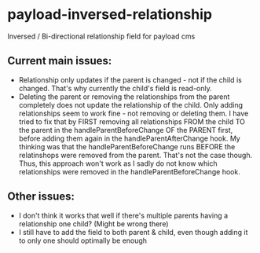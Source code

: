 # payload-inversed-relationship
Inversed / Bi-directional relationship field for payload cms

## Current main issues:

- Relationship only updates if the parent is changed - not if the child is changed. That's why currently the child's field is read-only.
- Deleting the parent or removing the relationships from the parent completely does not update the relationship of the child. Only adding relationships seem to work fine - not removing or deleting them. I have tried to fix that by FIRST removing all relationships FROM the child TO the parent in the handleParentBeforeChange OF the PARENT first, before adding them again in the handleParentAfterChange hook. My thinking was that the handleParentBeforeChange runs BEFORE the relatinshops were removed from the parent. That's not the case though. Thus, this approach won't work as I sadly do not know which relationships were removed in the handleParentBeforeChange hook.

## Other issues:

- I don't think it works that well if there's multiple parents having a relationship one child? (Might be wrong there)
- I still have to add the field to both parent & child, even though adding it to only one should optimally be enough
